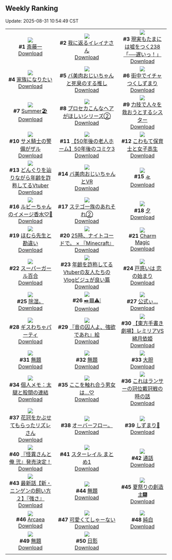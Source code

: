 ## Weekly Ranking
Update: 2025-08-31 10:54:49 CST

|      |      |      |
| :----: | :----: | :----: |
| ![](https://i.pixiv.re/c/240x480/img-master/img/2025/08/24/00/00/16/134248262_p0_master1200.jpg)<br>**#1** [斎藤一](https://www.pixiv.net/artworks/134248262)<br>[Download](https://i.pixiv.re/img-original/img/2025/08/24/00/00/16/134248262_p0.jpg) | ![](https://i.pixiv.re/c/240x480/img-master/img/2025/08/24/00/02/35/134248698_p0_master1200.jpg)<br>**#2** [我に返るイレイナさん](https://www.pixiv.net/artworks/134248698)<br>[Download](https://i.pixiv.re/img-original/img/2025/08/24/00/02/35/134248698_p0.png) | ![](https://i.pixiv.re/c/240x480/img-master/img/2025/08/24/18/00/38/134275827_p0_master1200.jpg)<br>**#3** [現実もたまには嘘をつく238「──遅いっ！」](https://www.pixiv.net/artworks/134275827)<br>[Download](https://i.pixiv.re/img-original/img/2025/08/24/18/00/38/134275827_p0.jpg) |
| ![](https://i.pixiv.re/c/240x480/img-master/img/2025/08/23/21/56/00/134242416_p0_master1200.jpg)<br>**#4** [家族になりたい](https://www.pixiv.net/artworks/134242416)<br>[Download](https://i.pixiv.re/img-original/img/2025/08/23/21/56/00/134242416_p0.jpg) | ![](https://i.pixiv.re/c/240x480/img-master/img/2025/08/23/00/00/29/134206805_p0_master1200.jpg)<br>**#5** [バ美肉おじいちゃんと死臭のする推し](https://www.pixiv.net/artworks/134206805)<br>[Download](https://i.pixiv.re/img-original/img/2025/08/23/00/00/29/134206805_p0.jpg) | ![](https://i.pixiv.re/c/240x480/img-master/img/2025/08/24/16/53/24/134273337_p0_master1200.jpg)<br>**#6** [街中でイチャつくしずまり](https://www.pixiv.net/artworks/134273337)<br>[Download](https://i.pixiv.re/img-original/img/2025/08/24/16/53/24/134273337_p0.jpg) |
| ![](https://i.pixiv.re/c/240x480/img-master/img/2025/08/24/00/33/51/134250195_p0_master1200.jpg)<br>**#7** [Summer🏖️](https://www.pixiv.net/artworks/134250195)<br>[Download](https://i.pixiv.re/img-original/img/2025/08/24/00/33/51/134250195_p0.jpg) | ![](https://i.pixiv.re/c/240x480/img-master/img/2025/08/25/00/01/11/134292987_p0_master1200.jpg)<br>**#8** [プロセカこんなヘアがほしいシリーズ②](https://www.pixiv.net/artworks/134292987)<br>[Download](https://i.pixiv.re/img-original/img/2025/08/25/00/01/11/134292987_p0.jpg) | ![](https://i.pixiv.re/c/240x480/img-master/img/2025/08/24/19/14/57/134278925_p0_master1200.jpg)<br>**#9** [力技で人々を救おうとするシスター](https://www.pixiv.net/artworks/134278925)<br>[Download](https://i.pixiv.re/img-original/img/2025/08/24/19/14/57/134278925_p0.jpg) |
| ![](https://i.pixiv.re/c/240x480/img-master/img/2025/08/23/06/00/04/134215335_p0_master1200.jpg)<br>**#10** [サメ騎士の警備がザル](https://www.pixiv.net/artworks/134215335)<br>[Download](https://i.pixiv.re/img-original/img/2025/08/23/06/00/04/134215335_p0.png) | ![](https://i.pixiv.re/c/240x480/img-master/img/2025/08/23/12/00/17/134222660_p0_master1200.jpg)<br>**#11** [【50年後の老人ホーム】50年後のコミケ3](https://www.pixiv.net/artworks/134222660)<br>[Download](https://i.pixiv.re/img-original/img/2025/08/23/12/00/17/134222660_p0.jpg) | ![](https://i.pixiv.re/c/240x480/img-master/img/2025/08/23/07/43/14/134207149_p0_master1200.jpg)<br>**#12** [こわもて保育士と女子高生](https://www.pixiv.net/artworks/134207149)<br>[Download](https://i.pixiv.re/img-original/img/2025/08/23/07/43/14/134207149_p0.jpg) |
| ![](https://i.pixiv.re/c/240x480/img-master/img/2025/08/24/21/03/47/134284010_p0_master1200.jpg)<br>**#13** [どんぐりを辿りながら年齢を詐称してるVtuber](https://www.pixiv.net/artworks/134284010)<br>[Download](https://i.pixiv.re/img-original/img/2025/08/24/21/03/47/134284010_p0.png) | ![](https://i.pixiv.re/c/240x480/img-master/img/2025/08/25/00/21/33/134294147_p0_master1200.jpg)<br>**#14** [バ美肉おじいちゃんとVR](https://www.pixiv.net/artworks/134294147)<br>[Download](https://i.pixiv.re/img-original/img/2025/08/25/00/21/33/134294147_p0.jpg) | ![](https://i.pixiv.re/c/240x480/img-master/img/2025/08/24/20/35/21/134282515_p0_master1200.jpg)<br>**#15** [🛸](https://www.pixiv.net/artworks/134282515)<br>[Download](https://i.pixiv.re/img-original/img/2025/08/24/20/35/21/134282515_p0.jpg) |
| ![](https://i.pixiv.re/c/240x480/img-master/img/2025/08/25/21/59/34/134324704_p0_master1200.jpg)<br>**#16** [ルビーちゃんのイメージ香水♡🍒](https://www.pixiv.net/artworks/134324704)<br>[Download](https://i.pixiv.re/img-original/img/2025/08/25/21/59/34/134324704_p0.jpg) | ![](https://i.pixiv.re/c/240x480/img-master/img/2025/08/24/16/12/00/134272095_p0_master1200.jpg)<br>**#17** [ステゴ一族のあれそれ②](https://www.pixiv.net/artworks/134272095)<br>[Download](https://i.pixiv.re/img-original/img/2025/08/24/16/12/00/134272095_p0.png) | ![](https://i.pixiv.re/c/240x480/img-master/img/2025/08/24/12/28/20/134265543_p0_master1200.jpg)<br>**#18** [夕](https://www.pixiv.net/artworks/134265543)<br>[Download](https://i.pixiv.re/img-original/img/2025/08/24/12/28/20/134265543_p0.jpg) |
| ![](https://i.pixiv.re/c/240x480/img-master/img/2025/08/24/11/52/19/134264296_p0_master1200.jpg)<br>**#19** [ほむら先生と勘違い](https://www.pixiv.net/artworks/134264296)<br>[Download](https://i.pixiv.re/img-original/img/2025/08/24/11/52/19/134264296_p0.png) | ![](https://i.pixiv.re/c/240x480/img-master/img/2025/08/23/14/41/11/134226678_p0_master1200.jpg)<br>**#20** [25時、ナイトコードで。  × 『Minecraft』](https://www.pixiv.net/artworks/134226678)<br>[Download](https://i.pixiv.re/img-original/img/2025/08/23/14/41/11/134226678_p0.jpg) | ![](https://i.pixiv.re/c/240x480/img-master/img/2025/08/24/01/15/42/134251724_p0_master1200.jpg)<br>**#21** [Charm Magic](https://www.pixiv.net/artworks/134251724)<br>[Download](https://i.pixiv.re/img-original/img/2025/08/24/01/15/42/134251724_p0.png) |
| ![](https://i.pixiv.re/c/240x480/img-master/img/2025/08/23/00/00/05/134206593_p0_master1200.jpg)<br>**#22** [スーパーガール百合](https://www.pixiv.net/artworks/134206593)<br>[Download](https://i.pixiv.re/img-original/img/2025/08/23/00/00/05/134206593_p0.png) | ![](https://i.pixiv.re/c/240x480/img-master/img/2025/08/23/21/03/07/134240171_p0_master1200.jpg)<br>**#23** [年齢を詐称してるVtuberの友人たちのVlogビジュが良い篇](https://www.pixiv.net/artworks/134240171)<br>[Download](https://i.pixiv.re/img-original/img/2025/08/23/21/03/07/134240171_p0.png) | ![](https://i.pixiv.re/c/240x480/img-master/img/2025/08/26/18/33/58/134273418_p0_master1200.jpg)<br>**#24** [戸惑いは 恋の始まり](https://www.pixiv.net/artworks/134273418)<br>[Download](https://i.pixiv.re/img-original/img/2025/08/26/18/33/58/134273418_p0.jpg) |
| ![](https://i.pixiv.re/c/240x480/img-master/img/2025/08/24/12/05/51/134264494_p0_master1200.jpg)<br>**#25** [除湿。](https://www.pixiv.net/artworks/134264494)<br>[Download](https://i.pixiv.re/img-original/img/2025/08/24/12/05/51/134264494_p0.jpg) | ![](https://i.pixiv.re/c/240x480/img-master/img/2025/08/24/23/13/39/134290461_p0_master1200.jpg)<br>**#26** [✒️🟦⚠️❕](https://www.pixiv.net/artworks/134290461)<br>[Download](https://i.pixiv.re/img-original/img/2025/08/24/23/13/39/134290461_p0.png) | ![](https://i.pixiv.re/c/240x480/img-master/img/2025/08/24/00/02/34/134248696_p0_master1200.jpg)<br>**#27** [公式ぃ…](https://www.pixiv.net/artworks/134248696)<br>[Download](https://i.pixiv.re/img-original/img/2025/08/24/00/02/34/134248696_p0.jpg) |
| ![](https://i.pixiv.re/c/240x480/img-master/img/2025/08/24/16/34/34/134272799_p0_master1200.jpg)<br>**#28** [ギスわちゃパーティ](https://www.pixiv.net/artworks/134272799)<br>[Download](https://i.pixiv.re/img-original/img/2025/08/24/16/34/34/134272799_p0.png) | ![](https://i.pixiv.re/c/240x480/img-master/img/2025/08/24/00/29/06/134249958_p0_master1200.jpg)<br>**#29** [『音の囚人よ、強欲であれ』絵](https://www.pixiv.net/artworks/134249958)<br>[Download](https://i.pixiv.re/img-original/img/2025/08/24/00/29/06/134249958_p0.png) | ![](https://i.pixiv.re/c/240x480/img-master/img/2025/08/24/00/30/04/134250010_p0_master1200.jpg)<br>**#30** [【東方手書き劇場】レミリアVS綿月依姫](https://www.pixiv.net/artworks/134250010)<br>[Download](https://i.pixiv.re/img-original/img/2025/08/24/00/30/04/134250010_p0.jpg) |
| ![](https://i.pixiv.re/c/240x480/img-master/img/2025/08/25/18/19/27/134316046_p0_master1200.jpg)<br>**#31** [無題](https://www.pixiv.net/artworks/134316046)<br>[Download](https://i.pixiv.re/img-original/img/2025/08/25/18/19/27/134316046_p0.jpg) | ![](https://i.pixiv.re/c/240x480/img-master/img/2025/08/24/08/00/05/134258936_p0_master1200.jpg)<br>**#32** [無題](https://www.pixiv.net/artworks/134258936)<br>[Download](https://i.pixiv.re/img-original/img/2025/08/24/08/00/05/134258936_p0.png) | ![](https://i.pixiv.re/c/240x480/img-master/img/2025/08/24/13/19/38/134267018_p0_master1200.jpg)<br>**#33** [大胆](https://www.pixiv.net/artworks/134267018)<br>[Download](https://i.pixiv.re/img-original/img/2025/08/24/13/19/38/134267018_p0.png) |
| ![](https://i.pixiv.re/c/240x480/img-master/img/2025/08/23/06/00/07/134215351_p0_master1200.jpg)<br>**#34** [個人メモ：太腿と股間の連結](https://www.pixiv.net/artworks/134215351)<br>[Download](https://i.pixiv.re/img-original/img/2025/08/23/06/00/07/134215351_p0.jpg) | ![](https://i.pixiv.re/c/240x480/img-master/img/2025/08/24/15/46/52/134271253_p0_master1200.jpg)<br>**#35** [ここを触れ合う男女は…♡](https://www.pixiv.net/artworks/134271253)<br>[Download](https://i.pixiv.re/img-original/img/2025/08/24/15/46/52/134271253_p0.jpg) | ![](https://i.pixiv.re/c/240x480/img-master/img/2025/08/24/19/38/02/134279847_p0_master1200.jpg)<br>**#36** [これはランサーの冠位戴冠戦の時の話](https://www.pixiv.net/artworks/134279847)<br>[Download](https://i.pixiv.re/img-original/img/2025/08/24/19/38/02/134279847_p0.png) |
| ![](https://i.pixiv.re/c/240x480/img-master/img/2025/08/24/00/06/04/134248894_p0_master1200.jpg)<br>**#37** [花冠をかぶせてもらったリズレさん](https://www.pixiv.net/artworks/134248894)<br>[Download](https://i.pixiv.re/img-original/img/2025/08/24/00/06/04/134248894_p0.jpg) | ![](https://i.pixiv.re/c/240x480/img-master/img/2025/08/30/07/33/08/134275016_p0_master1200.jpg)<br>**#38** [オーバーフロー。](https://www.pixiv.net/artworks/134275016)<br>[Download](https://i.pixiv.re/img-original/img/2025/08/30/07/33/08/134275016_p0.jpg) | ![](https://i.pixiv.re/c/240x480/img-master/img/2025/08/24/00/00/23/134248323_p0_master1200.jpg)<br>**#39** [しずまり🐙](https://www.pixiv.net/artworks/134248323)<br>[Download](https://i.pixiv.re/img-original/img/2025/08/24/00/00/23/134248323_p0.jpg) |
| ![](https://i.pixiv.re/c/240x480/img-master/img/2025/08/25/21/43/39/134323943_p0_master1200.jpg)<br>**#40** [『怪異さんと俺 弐』発売決定！](https://www.pixiv.net/artworks/134323943)<br>[Download](https://i.pixiv.re/img-original/img/2025/08/25/21/43/39/134323943_p0.jpg) | ![](https://i.pixiv.re/c/240x480/img-master/img/2025/08/23/00/05/19/134207335_p0_master1200.jpg)<br>**#41** [スターレイル まとめ1](https://www.pixiv.net/artworks/134207335)<br>[Download](https://i.pixiv.re/img-original/img/2025/08/23/00/05/19/134207335_p0.png) | ![](https://i.pixiv.re/c/240x480/img-master/img/2025/08/24/20/40/53/134282745_p0_master1200.jpg)<br>**#42** [通話](https://www.pixiv.net/artworks/134282745)<br>[Download](https://i.pixiv.re/img-original/img/2025/08/24/20/40/53/134282745_p0.png) |
| ![](https://i.pixiv.re/c/240x480/img-master/img/2025/08/25/18/24/10/134316172_p0_master1200.jpg)<br>**#43** [最新話【新・ニンゲンの飼い方２】『強さ』](https://www.pixiv.net/artworks/134316172)<br>[Download](https://i.pixiv.re/img-original/img/2025/08/25/18/24/10/134316172_p0.png) | ![](https://i.pixiv.re/c/240x480/img-master/img/2025/08/24/19/57/15/134280615_p0_master1200.jpg)<br>**#44** [無題](https://www.pixiv.net/artworks/134280615)<br>[Download](https://i.pixiv.re/img-original/img/2025/08/24/19/57/15/134280615_p0.png) | ![](https://i.pixiv.re/c/240x480/img-master/img/2025/08/24/12/00/01/134264514_p0_master1200.jpg)<br>**#45** [夏祭りの創造主🎆](https://www.pixiv.net/artworks/134264514)<br>[Download](https://i.pixiv.re/img-original/img/2025/08/24/12/00/01/134264514_p0.png) |
| ![](https://i.pixiv.re/c/240x480/img-master/img/2025/08/24/00/06/35/134248922_p0_master1200.jpg)<br>**#46** [Arcaea](https://www.pixiv.net/artworks/134248922)<br>[Download](https://i.pixiv.re/img-original/img/2025/08/24/00/06/35/134248922_p0.jpg) | ![](https://i.pixiv.re/c/240x480/img-master/img/2025/08/24/00/00/28/134248357_p0_master1200.jpg)<br>**#47** [可愛くてしゃーない](https://www.pixiv.net/artworks/134248357)<br>[Download](https://i.pixiv.re/img-original/img/2025/08/24/00/00/28/134248357_p0.jpg) | ![](https://i.pixiv.re/c/240x480/img-master/img/2025/08/25/00/00/14/134292725_p0_master1200.jpg)<br>**#48** [純白](https://www.pixiv.net/artworks/134292725)<br>[Download](https://i.pixiv.re/img-original/img/2025/08/25/00/00/14/134292725_p0.png) |
| ![](https://i.pixiv.re/c/240x480/img-master/img/2025/08/24/21/05/03/134284084_p0_master1200.jpg)<br>**#49** [無題](https://www.pixiv.net/artworks/134284084)<br>[Download](https://i.pixiv.re/img-original/img/2025/08/24/21/05/03/134284084_p0.jpg) | ![](https://i.pixiv.re/c/240x480/img-master/img/2025/08/25/00/17/53/134293976_p0_master1200.jpg)<br>**#50** [日影](https://www.pixiv.net/artworks/134293976)<br>[Download](https://i.pixiv.re/img-original/img/2025/08/25/00/17/53/134293976_p0.png) |
|      |
